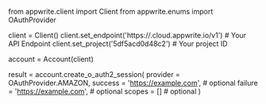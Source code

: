 from appwrite.client import Client
from appwrite.enums import OAuthProvider

client = Client()
client.set_endpoint('https://<REGION>.cloud.appwrite.io/v1') # Your API Endpoint
client.set_project('5df5acd0d48c2') # Your project ID

account = Account(client)

result = account.create_o_auth2_session(
    provider = OAuthProvider.AMAZON,
    success = 'https://example.com', # optional
    failure = 'https://example.com', # optional
    scopes = [] # optional
)
